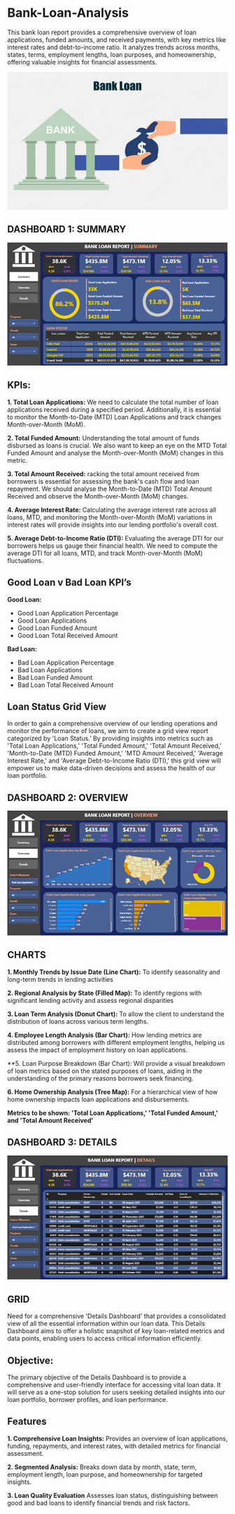 # Bank-Loan-Analysis
This bank loan report provides a comprehensive overview of loan applications, funded amounts, and received payments, with key metrics like interest rates and debt-to-income ratio. It analyzes trends across months, states, terms, employment lengths, loan purposes, and homeownership, offering valuable insights for financial assessments.

<img src="Cover Image.jpg"  />

## DASHBOARD 1: SUMMARY

<img src="Summary.png"  />

## KPIs:
**1. Total Loan Applications:** We need to calculate the total number of loan applications received during a specified period. Additionally, it is essential to monitor the Month-to-Date (MTD) Loan Applications and track changes Month-over-Month (MoM).

**2. Total Funded Amount:** Understanding the total amount of funds disbursed as loans is crucial. We also want to keep an eye on the MTD Total Funded Amount and analyse the Month-over-Month (MoM) changes in this metric.

**3. Total Amount Received:** racking the total amount received from borrowers is essential for assessing the bank's cash flow and loan repayment. We should analyse the Month-to-Date (MTD) Total Amount Received and observe the Month-over-Month (MoM) changes.

**4. Average Interest Rate:** Calculating the average interest rate across all loans, MTD, and monitoring the Month-over-Month (MoM) variations in interest rates will provide insights into our lending portfolio's overall cost.

**5. Average Debt-to-Income Ratio (DTI):** Evaluating the average DTI for our borrowers helps us gauge their financial health. We need to compute the average DTI for all loans, MTD, and track Month-over-Month (MoM) fluctuations.

## Good Loan v Bad Loan KPI’s

**Good Loan:**
* Good Loan Application Percentage
* Good Loan Applications
* Good Loan Funded Amount
* Good Loan Total Received Amount

**Bad Loan:**
* Bad Loan Application Percentage
* Bad Loan Applications
* Bad Loan Funded Amount
* Bad Loan Total Received Amount

## Loan Status Grid View
In order to gain a comprehensive overview of our lending operations and monitor the performance of loans, we aim to create a grid view report categorized by 'Loan Status.’ By providing insights into metrics such as 'Total Loan Applications,' 'Total Funded Amount,' 'Total Amount Received,' 'Month-to-Date (MTD) Funded Amount,' 'MTD Amount Received,' 'Average Interest Rate,' and 'Average Debt-to-Income Ratio (DTI),' this grid view will empower us to make data-driven decisions and assess the health of our loan portfolio.

## DASHBOARD 2: OVERVIEW

<img src="Overview.png"  />

## CHARTS

**1. Monthly Trends by Issue Date (Line Chart):** To identify seasonality and long-term trends in lending activities

**2. Regional Analysis by State (Filled Map):**  To identify regions with significant lending activity and assess regional disparities

**3. Loan Term Analysis (Donut Chart):** To allow the client to understand the distribution of loans across various term lengths.

**4. Employee Length Analysis (Bar Chart):** How lending metrics are distributed among borrowers with different employment lengths, helping us assess the impact of employment history on loan applications.

**5. Loan Purpose Breakdown (Bar Chart): Will provide a visual breakdown of loan metrics based on the stated purposes of loans, aiding in the understanding of the primary reasons borrowers seek financing.

**6. Home Ownership Analysis (Tree Map):** For a hierarchical view of how home ownership impacts loan applications and disbursements.

**Metrics to be shown: 'Total Loan Applications,' 'Total Funded Amount,' and 'Total Amount Received'**


## DASHBOARD 3: DETAILS

<img src="Details.png"  />

## GRID
Need for a comprehensive 'Details Dashboard' that provides a consolidated view of all the essential information within our loan data. This Details Dashboard aims to offer a holistic snapshot of key loan-related metrics and data points, enabling users to access critical information efficiently.

## Objective:
The primary objective of the Details Dashboard is to provide a comprehensive and user-friendly interface for accessing vital loan data. It will serve as a one-stop solution for users seeking detailed insights into our loan portfolio, borrower profiles, and loan performance.

## Features

**1. Comprehensive Loan Insights:** Provides an overview of loan applications, funding, repayments, and interest rates, with detailed metrics for financial assessment.

**2. Segmented Analysis:** Breaks down data by month, state, term, employment length, loan purpose, and homeownership for targeted insights.

**3. Loan Quality Evaluation** Assesses loan status, distinguishing between good and bad loans to identify financial trends and risk factors.



